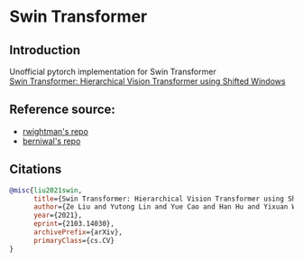 # Swin Transformer

## Introduction
Unofficial pytorch implementation for Swin Transformer    
[Swin Transformer: Hierarchical Vision Transformer using Shifted Windows](https://arxiv.org/pdf/2103.14030.pdf)


## Reference source: 
- [rwightman's repo](https://github.com/rwightman/pytorch-image-models)
- [berniwal's repo](https://github.com/berniwal/swin-transformer-pytorch) 

## Citations

```bibtex
@misc{liu2021swin,
      title={Swin Transformer: Hierarchical Vision Transformer using Shifted Windows}, 
      author={Ze Liu and Yutong Lin and Yue Cao and Han Hu and Yixuan Wei and Zheng Zhang and Stephen Lin and Baining Guo},
      year={2021},
      eprint={2103.14030},
      archivePrefix={arXiv},
      primaryClass={cs.CV}
}
```
